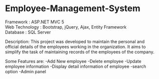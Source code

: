 # Employee-Management-System
Framework : ASP.NET MVC 5 <br>
Web Technology : Bootstrap, jQuery, Ajax, Entity Framework <br>
Database : SQL Server 

Description: This project was developed to maintain the personal and official details of the employees working in the organization. It aims to simplify the task of maintaining records of the employees of the company.

Some Features are:
-Add New employee
-Delete employee
-Update employee information
-Display detail information of employee
-search option
-Admin panel
